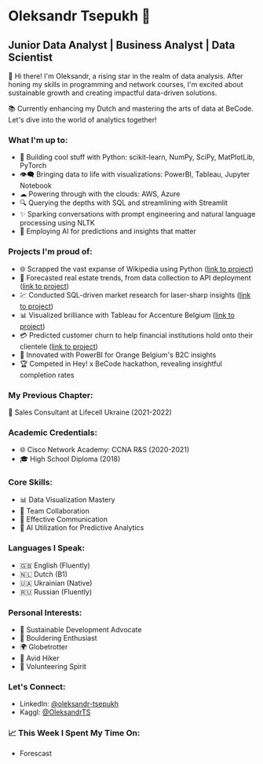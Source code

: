 # Oleksandr Tsepukh 🚀

## Junior Data Analyst | Business Analyst | Data Scientist

👋 Hi there! I'm Oleksandr, a rising star in the realm of data analysis. After honing my skills in programming and network courses, I'm excited about sustainable growth and creating impactful data-driven solutions.
    
📚 Currently enhancing my Dutch and mastering the arts of data at BeCode. Let's dive into the world of analytics together!

### What I'm up to:

- 🐍 Building cool stuff with Python: scikit-learn, NumPy, SciPy, MatPlotLib, PyTorch
- 👁️‍🗨️ Bringing data to life with visualizations: PowerBI, Tableau, Jupyter Notebook
- ☁ Powering through with the clouds: AWS, Azure
- 🔍 Querying the depths with SQL and streamlining with Streamlit
- ✨ Sparking conversations with prompt engineering and natural language processing using NLTK
- 🤖 Employing AI for predictions and insights that matter

### Projects I'm proud of:
- 🌐 Scrapped the vast expanse of Wikipedia using Python ([link to project](https://github.com/MakotoUwu/Wikipedia-Scrapper]))
- 🏡 Forecasted real estate trends, from data collection to API deployment ([link to project](https://github.com/danielbauwens/challenge-collecting-data))
- 💹 Conducted SQL-driven market research for laser-sharp insights ([link to project](https://github.com/Riddis/vivino_analysis))
- 📊 Visualized brilliance with Tableau for Accenture Belgium ([link to project](https://github.com/Riddis/dragonyte))
- 💳 Predicted customer churn to help financial institutions hold onto their clientele ([link to project](https://github.com/MakotoUwu/Churn_prediction))
- 📱 Innovated with PowerBI for Orange Belgium's B2C insights
- 🏆 Competed in Hey! x BeCode hackathon, revealing insightful completion rates

### My Previous Chapter:
👔 Sales Consultant at Lifecell Ukraine (2021-2022)

### Academic Credentials:
- 🌐 Cisco Network Academy: CCNA R&S (2020-2021)
- 🎓 High School Diploma (2018)

### Core Skills:
- 📊 Data Visualization Mastery
- 🤝 Team Collaboration
- 💬 Effective Communication
- 🧠 AI Utilization for Predictive Analytics

### Languages I Speak:
- 🇬🇧 English (Fluently)
- 🇳🇱 Dutch (B1)
- 🇺🇦 Ukrainian (Native)
- 🇷🇺 Russian (Fluently)

### Personal Interests:
- 🌿 Sustainable Development Advocate
- 🧗 Bouldering Enthusiast
- 🌍 Globetrotter
- 🥾 Avid Hiker
- 🤲 Volunteering Spirit

### Let's Connect:
- LinkedIn: [@oleksandr-tsepukh](https://www.linkedin.com/in/oleksandr-tsepukh-ba4985279)
- Kaggl: [@OleksandrTS](https://www.kaggle.com/oleksandrts)

### 📈 This Week I Spent My Time On:
- Forescast
